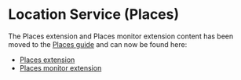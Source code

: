 # Location Service \(Places\)

The Places extension and Places monitor extension content has been moved to the [Places guide](https://placesdocs.com/places-services-by-adobe-documentation/) and can now be found here:

* [Places extension](https://placesdocs.com/places-services-by-adobe-documentation/configure-places-in-the-sdk/places-extension) 
* [Places monitor extension](https://placesdocs.com/places-services-by-adobe-documentation/configure-places-in-the-sdk/places-monitor-extension)

